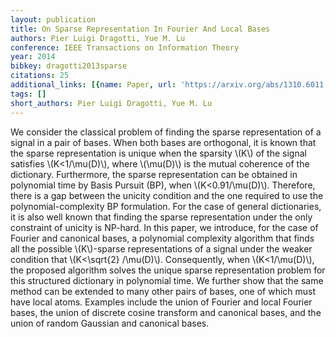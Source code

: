 ```yaml
---
layout: publication
title: On Sparse Representation In Fourier And Local Bases
authors: Pier Luigi Dragotti, Yue M. Lu
conference: IEEE Transactions on Information Theory
year: 2014
bibkey: dragotti2013sparse
citations: 25
additional_links: [{name: Paper, url: 'https://arxiv.org/abs/1310.6011'}]
tags: []
short_authors: Pier Luigi Dragotti, Yue M. Lu
---
```

We consider the classical problem of finding the sparse representation of a
signal in a pair of bases. When both bases are orthogonal, it is known that the
sparse representation is unique when the sparsity \\(K\\) of the signal satisfies
\\(K<1/\mu(D)\\), where \\(\mu(D)\\) is the mutual coherence of the dictionary.
Furthermore, the sparse representation can be obtained in polynomial time by
Basis Pursuit (BP), when \\(K<0.91/\mu(D)\\). Therefore, there is a gap between the
unicity condition and the one required to use the polynomial-complexity BP
formulation. For the case of general dictionaries, it is also well known that
finding the sparse representation under the only constraint of unicity is
NP-hard.
  In this paper, we introduce, for the case of Fourier and canonical bases, a
polynomial complexity algorithm that finds all the possible \\(K\\)-sparse
representations of a signal under the weaker condition that \\(K<\sqrt\{2\}
/\mu(D)\\). Consequently, when \\(K<1/\mu(D)\\), the proposed algorithm solves the
unique sparse representation problem for this structured dictionary in
polynomial time. We further show that the same method can be extended to many
other pairs of bases, one of which must have local atoms. Examples include the
union of Fourier and local Fourier bases, the union of discrete cosine
transform and canonical bases, and the union of random Gaussian and canonical
bases.